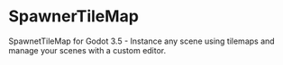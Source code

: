 # SpawnerTileMap
 SpawnetTileMap for Godot 3.5 - Instance any scene using tilemaps and manage your scenes with a custom editor.

